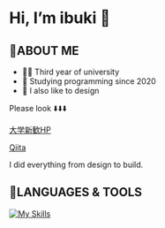 # Hi, I’m ibuki 👋

## :white_heart:ABOUT ME
- 👩‍🎓 Third year of university
- 🛴 Studying programming since 2020
- 🫶 I also like to design


Please look ⬇️⬇️⬇️

[大学新歓HP](http://www.shinkan-dokkyo.com/)

[Qiita](https://qiita.com/buuibuui)

I did everything from design to build.

## :white_heart:LANGUAGES & TOOLS
[![My Skills](https://skillicons.dev/icons?i=js,html,css,vue,wordpress,docker,discord)](https://skillicons.dev)
